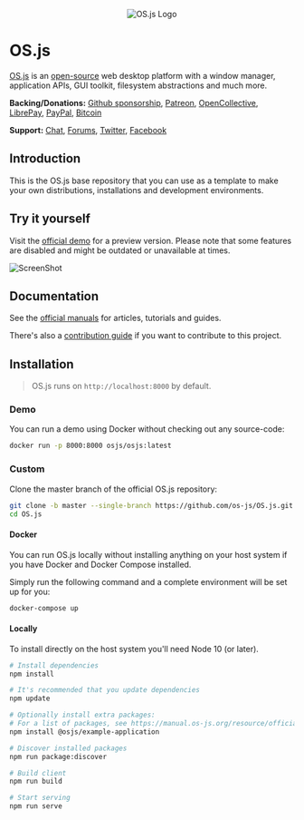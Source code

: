<p align="center">
  <img alt="OS.js Logo" src="https://raw.githubusercontent.com/os-js/gfx/master/logo-big.png" />
</p>

# OS.js

[OS.js](https://www.os-js.org/) is an [open-source](https://raw.githubusercontent.com/os-js/OS.js/master/LICENSE) web desktop platform with a window manager, application APIs, GUI toolkit, filesystem abstractions and much more.

**Backing/Donations:**
[Github sponsorship](https://github.com/sponsors/andersevenrud),
[Patreon](https://www.patreon.com/user?u=2978551&ty=h&u=2978551),
[OpenCollective](https://opencollective.com/osjs),
[LibrePay](https://liberapay.com/os-js/),
[PayPal](https://paypal.me/andersevenrud),
[Bitcoin](https://manual.os-js.org/wallet.png)

**Support:**
[Chat](https://gitter.im/os-js/OS.js),
[Forums](https://community.os-js.org/),
[Twitter](https://twitter.com/osjsorg),
[Facebook](https://www.facebook.com/os.js.org)

## Introduction

This is the OS.js base repository that you can use as a template to make your own distributions, installations and development environments.

## Try it yourself

Visit the [official demo](https://demo.os-js.org/) for a preview version. Please note that some features are disabled and might be outdated or unavailable at times.

![ScreenShot](https://www.os-js.org/screenshot.png)

## Documentation

See the [official manuals](https://manual.os-js.org/) for articles, tutorials and guides.

There's also a [contribution guide](https://github.com/os-js/OS.js/blob/master/CONTRIBUTING.md) if you want to contribute to this project.

## Installation

> OS.js runs on `http://localhost:8000` by default.

### Demo

You can run a demo using Docker without checking out any source-code:

```bash
docker run -p 8000:8000 osjs/osjs:latest
```

### Custom

Clone the master branch of the official OS.js repository:

```bash
git clone -b master --single-branch https://github.com/os-js/OS.js.git
cd OS.js
```

#### Docker

You can run OS.js locally without installing anything on your host system if you have Docker and Docker Compose installed.

Simply run the following command and a complete environment will be set up for you:

```bash
docker-compose up
```

#### Locally

To install directly on the host system you'll need Node 10 (or later).

```bash
# Install dependencies
npm install

# It's recommended that you update dependencies
npm update

# Optionally install extra packages:
# For a list of packages, see https://manual.os-js.org/resource/official/
npm install @osjs/example-application

# Discover installed packages
npm run package:discover

# Build client
npm run build

# Start serving
npm run serve
```
